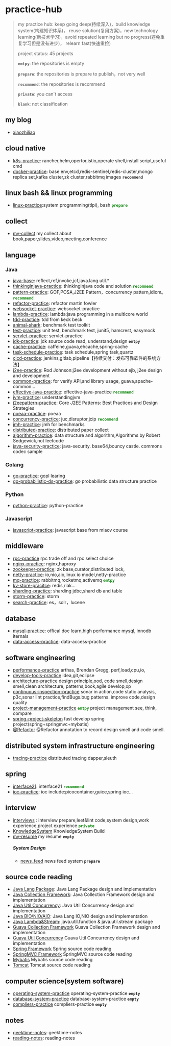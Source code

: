 # practice-hub
> my practice hub: keep going deep(持续深入)，build knowledge system(构建知识体系)，
> reuse solution(复用方案)，new technology learning(新技术学习)，avoid repeated learning but no progress(避免重复学习但是没有进步)，
> relearn fast(快速重捡)
>
> project status: 45 projects
>
> **`emtpy`**: the repositories is empty
>
> **`prepare`**: the repositories is prepare to publish，not very well
>
> **`recommend`**: the repositories is recommend
>
> **`private`**: you can`t access
>
> **`blank`**: not classification
>


## my blog
- [xiaozhiliao](https://xiaozhiliaoo.github.io/)

## cloud native
- [k8s-practice](https://github.com/xiaozhiliaoo/k8s-practice): rancher,helm,opertor,istio,operate shell,install script,useful cmd
- [docker-practice](https://github.com/xiaozhiliaoo/docker-practice): base env,etcd,redis-sentinel,redis-cluster,mongo replica set,kafka cluster,zk cluster,rabbitmq images **`recommend`**

## linux bash && linux programming
- [linux-practice](https://github.com/xiaozhiliaoo/linux-practice):system programming(tlpi), bash <font color=green>**`prepare`**</font>

## collect
- [my-collect](https://github.com/xiaozhiliaoo/my-collect) my collect about book,paper,slides,video,meeting,conference


## language

### Java
- [java-base](https://github.com/xiaozhiliaoo/java-base-practice): reflect,ref,invoke,jcf,java.lang.util.*
- [thinkinginjava-practice](https://github.com/xiaozhiliaoo/thinkinginjava-practice): thinkinginjava code and solution <font color=green>**`recommend`**</font>
- [pattern-practice](https://github.com/xiaozhiliaoo/pattern-practice):  GOF,POSA,J2EE Pattern，concurrency pattern,idiom。 <font color=green>**`recommend`**</font>
- [refactor-practice](https://github.com/xiaozhiliaoo/refactor-practice): refactor martin fowler
- [websocket-practice](https://github.com/xiaozhiliaoo/websocket-practice): websocket-practice
- [lambda-practice](https://github.com/xiaozhiliaoo/lambda-practice): lambda:java programming in a multicore world
- [tdd-practice](https://github.com/xiaozhiliaoo/tdd-practice): tdd from keck beck
- [animal-shark](https://github.com/xiaozhiliaoo/animal-shark): benchmark test toolkit
- [test-practice](https://github.com/xiaozhiliaoo/test-practice): unit test, benchmark test, junit5, hamcrest, easymock 
- [servlet-practice](https://github.com/xiaozhiliaoo/servlet-practice): servlet-practice
- [jdk-practice](https://github.com/xiaozhiliaoo/jdk-practice): jdk source code read, understand,design **`emtpy`**                                                             
- [cache-practice](https://github.com/xiaozhiliaoo/cache-practice): caffeine,guava,ehcache,spring-cache
- [task-schedule-practice](https://github.com/xiaozhiliaoo/task-schedule-practice): task schedule,spring task,quartz
- [cicd-practice](https://github.com/xiaozhiliaoo/cicd-practice): jenkins,gitlab,pipeline【持续交付：发布可靠软件的系统方法】
- [j2ee-practice](https://github.com/xiaozhiliaoo/j2ee-practice): Rod Johnson:j2ee development without ejb, j2ee design and development
- [common-practice](https://github.com/xiaozhiliaoo/common-practice): for verify API,and library usage, guava,apache-common...                                                                       
- [effective-java-practice](https://github.com/xiaozhiliaoo/effective-java-practice): effective-java-practice <font color=green>**`recommend`**</font>
- [jvm-practice](https://github.com/xiaozhiliaoo/jvm-practice): understandingjvm
- [j2eepattern-practice](https://github.com/xiaozhiliaoo/j2eepattern-practice): Core J2EE Patterns: Best Practices and Design Strategies
- [poeaa-practice](https://github.com/xiaozhiliaoo/poeaa-practice): poeaa
- [concurrency-practice](https://github.com/xiaozhiliaoo/concurrency-practice): juc,disruptor,jcip <font color=green>**`recommend`**</font>
- [jmh-practice](https://github.com/xiaozhiliaoo/jmh-practice): jmh for benchmarks
- [distributed-practice](https://github.com/xiaozhiliaoo/distributed-practice): distributed paper collect                                                                            
- [algorithm-practice](https://github.com/xiaozhiliaoo/algorithm-practice): data structure and algorithm,Algorithms by Robert Sedgewick,not leetcode
- [java-security-practice](https://github.com/xiaozhiliaoo/java-security-practice): java-security. base64,bouncy castle. commons codec sample

### Golang
- [go-practice](https://github.com/xiaozhiliaoo/go-practice): gopl learing
- [go-probabilistic-ds-practice](https://github.com/xiaozhiliaoo/go-probabilistic-ds-practice): go probabilistic data structure practice


### Python
- [python-practice](https://github.com/xiaozhiliaoo/python-practice): python-practice


### Javascript
- [javascript-practice](https://github.com/xiaozhiliaoo/javascript-practice): javascript base from miaov course



## middleware
- [rpc-practice](https://github.com/xiaozhiliaoo/rpc-practice) rpc trade off and rpc select choice
- [nginx-practice](https://github.com/xiaozhiliaoo/nginx-practice): nginx,haproxy
- [zookeeper-practice](https://github.com/xiaozhiliaoo/zookeeper-practice): zk base,curator,distributed lock,
- [netty-practice](https://github.com/xiaozhiliaoo/netty-practice): io,nio,aio,linux io model,netty-practice
- [mq-practice](https://github.com/xiaozhiliaoo/mq-practice): rabbitmq,rocketmq,activemq <font color=green>**`emtpy`**</font>
- [kv-store-pracitce](https://github.com/xiaozhiliaoo/kv-store-pracitce): redis,riak...
- [sharding-practice](https://github.com/xiaozhiliaoo/sharding-practice): sharding jdbc,shard db and table
- [storm-practice](https://github.com/xiaozhiliaoo/storm-practice): storm 
- [search-practice](https://github.com/xiaozhiliaoo/search-practice): es，solr，lucene

## database 
- [mysql-practice](https://github.com/xiaozhiliaoo/mysql-practice): offical doc learn,high performance mysql, innodb iternals
- [data-access-practice](https://github.com/xiaozhiliaoo/data-access-practice): data-access-practice

## software engineering
- [performance-practice](https://github.com/xiaozhiliaoo/performance-practice) arthas, Brendan Gregg, perf,load,cpu,io,
- [develop-tools-practice](https://github.com/xiaozhiliaoo/develop-tools-practice) idea,git,eclipse 
- [architecture-practice](https://github.com/xiaozhiliaoo/architecture-practice) design principle,ood, code smell,design smell,clean architecture, patterns,book,agile develop,xp 
- [continuous-inspection-practice](https://github.com/xiaozhiliaoo/continuous-inspection-practice) sonar in action,code static analysis, p3c,sonar lint practice,findBugs.bug patterns. improve code,design quality
- [project-management-practice](https://github.com/xiaozhiliaoo/project-management-practice.git) <font color=green>**`emtpy`**</font> project management see, think, compare
- [spring-project-skeleton](https://github.com/xiaozhiliaoo/spring-project-skeleton) fast develop spring project(spring+springmvc+mybatis)
- [@Refactor](https://github.com/xiaozhiliaoo/refactor) @Refactor annotation to record design smell and code smell.

## distributed system infrastructure engineering
- [tracing-practice](https://github.com/xiaozhiliaoo/tracing-practice) distributed tracing dapper,sleuth
                                                                                                   

## spring
- [interface21](https://github.com/xiaozhiliaoo/interface21): interface21 <font color=green>**`recommend`**</font>
- [ioc-practice](https://github.com/xiaozhiliaoo/ioc-practice): ioc include:picocontainer,guice,spring ioc...

## interview
- [interviews](https://github.com/xiaozhiliaoo/interviews) : interview prepare,leet&lint code,system design,work experience,project experience <font color=green>**`private`**</font>
- [KnowledgeSystem](https://github.com/xiaozhiliaoo/KnowledgeSystem) KnowledgeSystem Build
- [my-resume](https://github.com/xiaozhiliaoo/my-resume) my resume **`empty`**
    ##### System Design
    - [news_feed](https://github.com/xiaozhiliaoo/news_feed) news feed system **`prepare`**

## source code reading
- [Java Lang Package](https://github.com/xiaozhiliaoo/java-lang-reading): Java Lang Package design and implementation
- [Java Collection Framework](https://github.com/xiaozhiliaoo/jcf-reading): Java Collection Framework  design and implementation
- [Java Util Concurrency](https://github.com/xiaozhiliaoo/juc-reading): Java Util Concurrency design and implementation
- [Java BIO/NIO/AIO](https://github.com/xiaozhiliaoo/io-reading): Java Lang IO,NIO design and implementation
- [Java Lambda&Stream](https://github.com/xiaozhiliaoo/java-function-stream-reading): java.util.function & java.util.stream package
- [Guava Collection Framework](https://github.com/xiaozhiliaoo/guava-collections-reading) Guava Collection Framework design and implementation
- [Guava Util Concurrency](https://github.com/xiaozhiliaoo/guava-concurrency-reading) Guava Util Concurrency design and implementation
- [Spring Framework](https://github.com/xiaozhiliaoo/spring-reading) Spring source code reading
- [SpringMVC Framework](https://github.com/xiaozhiliaoo/spring-mvc-reading) SpringMVC source code reading
- [Mybatis](https://github.com/xiaozhiliaoo/mybatis-reading) Mybatis source code reading
- [Tomcat](https://github.com/xiaozhiliaoo/tomcat-reading) Tomcat source code reading



## computer science(system software)
- [operating-system-practice](https://github.com/xiaozhiliaoo/operating-system-practice) operating-system-practice **`empty`**
- [database-system-practice](https://github.com/xiaozhiliaoo/database-system-practice) database-system-practice **`empty`**
- [compliers-practice](https://github.com/xiaozhiliaoo/compliers-practice) compliers-practice **`empty`**

## notes
- [geektime-notes](https://github.com/xiaozhiliaoo/geektime-notes): geektime-notes
- [reading-notes](https://github.com/xiaozhiliaoo/reading-notes): reading-notes
